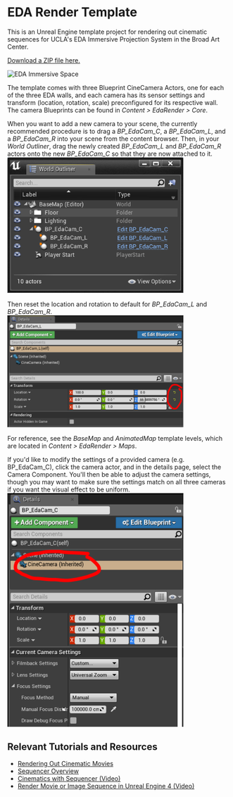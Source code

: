 # EDA Render Template

This is an Unreal Engine template project for rendering out cinematic sequences for UCLA's EDA Immersive Projection System in the Broad Art Center.

[Download a ZIP file here.](https://github.com/L05/EdaRenderTemplate/archive/master.zip)

![EDA Immersive Space](http://classes.dma.ucla.edu/Spring19/24/wp-content/uploads/EDA01-1024x410.png)

The template comes with three Blueprint CineCamera Actors, one for each of the three EDA walls, and each camera has its sensor settings and transform (location, rotation, scale) preconfigured for its respective wall. The camera Blueprints can be found in *Content > EdaRender > Core*.

When you want to add a new camera to your scene, the currently recommended procedure is to drag a *BP_EdaCam_C*, a *BP_EdaCam_L*, and a *BP_EdaCam_R* into your scene from the content browser. Then, in your *World Outliner*, drag the newly created *BP_EdaCam_L* and *BP_EdaCam_R* actors onto the new *BP_EdaCam_C* so that they are now attached to it. 
<img src="Docs/WorldOutliner.png" alt="World Outliner" width="400"/>

Then reset the location and rotation to default for *BP_EdaCam_L* and *BP_EdaCam_R*.
<img src="Docs/ResetTransform.png" alt="Reset Camera Transform" width="400"/>

For reference, see the *BaseMap* and *AnimatedMap* template levels, which are located in *Content > EdaRender > Maps*.

If you'd like to modify the settings of a provided camera (e.g. BP_EdaCam_C), click the camera actor, and in the details page, select the Camera Component. You'll then be able to adjust the camera settings, though you may want to make sure the settings match on all three cameras if you want the visual effect to be uniform.
<img src="Docs/CameraComponent.png" alt="CameraComponent" width="400"/>

## Relevant Tutorials and Resources

* [Rendering Out Cinematic Movies](https://docs.unrealengine.com/en-us/Engine/Sequencer/HowTo/RenderMovies)
* [Sequencer Overview](https://docs.unrealengine.com/en-us/Engine/Sequencer/Overview)
* [Cinematics with Sequencer (Video)](https://www.youtube.com/watch?v=uEnfMV-4afA&list=PLZlv_N0_O1gaiA_sfpjATUprVW7B9FcK1)
* [Render Movie or Image Sequence in Unreal Engine 4 (Video)](https://www.youtube.com/watch?v=MXluHwioBOo)
